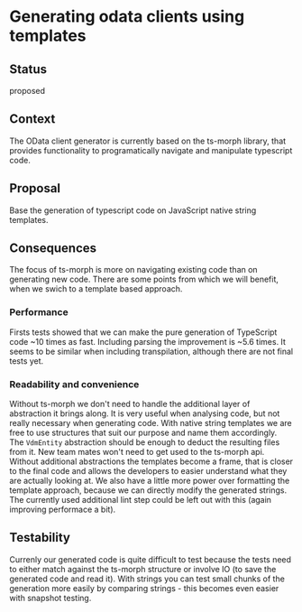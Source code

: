 # Generating odata clients using templates

## Status

proposed

## Context

The OData client generator is currently based on the ts-morph library, that provides functionality to programatically navigate and manipulate typescript code.

## Proposal

Base the generation of typescript code on JavaScript native string templates.

## Consequences

The focus of ts-morph is more on navigating existing code than on generating new code. There are some points from which we will benefit, when we swich to a template based approach.

### Performance
Firsts tests showed that we can make the pure generation of TypeScript code ~10 times as fast. Including parsing the improvement is ~5.6 times. It seems to be similar when including transpilation, although there are not final tests yet.

### Readability and convenience
Without ts-morph we don't need to handle the additional layer of abstraction it brings along. It is very useful when analysing code, but not really necessary when generating code. With native string templates we are free to use structures that suit our purpose and name them accordingly. The `VdmEntity` abstraction should be enough to deduct the resulting files from it. New team mates won't need to get used to the ts-morph api.
Without additional abstractions the templates become a frame, that is closer to the final code and allows the developers to easier understand what they are actually looking at.
We also have a little more power over formatting the template approach, because we can directly modify the generated strings. The currently used additional lint step could be left out with this (again improving performace a bit).

## Testability
Currenly our generated code is quite difficult to test because the tests need to either match against the ts-morph structure or involve IO (to save the generated code and read it). With strings you can test small chunks of the generation more easily by comparing strings - this becomes even easier with snapshot testing.

